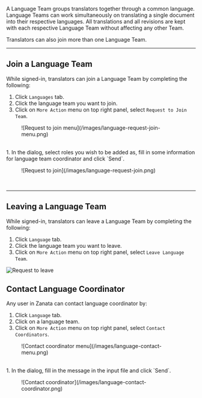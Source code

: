 A Language Team groups translators together through a common language. Language Teams can work simultaneously on translating a single document into their respective languages. All translations and all revisions are kept with each respective Language Team without affecting any other Team.

Translators can also join more than one Language Team.

------------

## Join a Language Team

While signed-in, translators can join a Language Team by completing the following:

1. Click `Languages` tab.
1. Click the language team you want to join.
1. Click on `More Action` menu on top right panel, select `Request to Join Team`.
<figure>
![Request to join menu](/images/language-request-join-menu.png)
</figure>
<br/>
1. In the dialog, select roles you wish to be added as, fill in some information for language team coordinator and click `Send`.
<figure>
![Request to join](/images/language-request-join.png)
</figure>
<br/>

------------

## Leaving a Language Team

While signed-in, translators can leave a Language Team by completing the following:

1. Click `Language` tab.
1. Click the language team you want to leave.
1. Click on `More Action` menu on top right panel, select `Leave Language Team`.

![Request to leave](/images/language-leave-team.png)

## Contact Language Coordinator

Any user in Zanata can contact language coordinator by:

1. Click `Language` tab.
1. Click on a language team.
1. Click on `More Action` menu on top right panel, select `Contact Coordinators`.
<figure>
![Contact coordinator menu](/images/language-contact-menu.png)
</figure>
<br/>
1. In the dialog, fill in the message in the input file and click `Send`.
<figure>
![Contact coordinator](/images/language-contact-coordinator.png)
</figure>